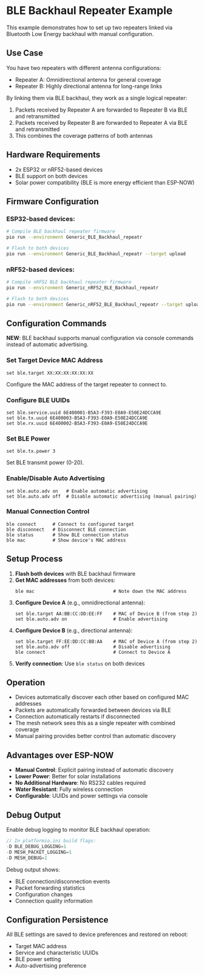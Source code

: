 # BLE Backhaul Repeater Example

This example demonstrates how to set up two repeaters linked via Bluetooth Low Energy backhaul with manual configuration.

## Use Case

You have two repeaters with different antenna configurations:
- Repeater A: Omnidirectional antenna for general coverage
- Repeater B: Highly directional antenna for long-range links

By linking them via BLE backhaul, they work as a single logical repeater:
1. Packets received by Repeater A are forwarded to Repeater B via BLE and retransmitted
2. Packets received by Repeater B are forwarded to Repeater A via BLE and retransmitted
3. This combines the coverage patterns of both antennas

## Hardware Requirements

- 2x ESP32 or nRF52-based devices
- BLE support on both devices
- Solar power compatibility (BLE is more energy efficient than ESP-NOW)

## Firmware Configuration

### ESP32-based devices:
```bash
# Compile BLE backhaul repeater firmware
pio run --environment Generic_BLE_Backhaul_repeatr

# Flash to both devices
pio run --environment Generic_BLE_Backhaul_repeatr --target upload
```

### nRF52-based devices:
```bash
# Compile nRF52 BLE backhaul repeater firmware
pio run --environment Generic_nRF52_BLE_Backhaul_repeatr

# Flash to both devices
pio run --environment Generic_nRF52_BLE_Backhaul_repeatr --target upload
```

## Configuration Commands

**NEW**: BLE backhaul supports manual configuration via console commands instead of automatic advertising.

### Set Target Device MAC Address
```
set ble.target XX:XX:XX:XX:XX:XX
```
Configure the MAC address of the target repeater to connect to.

### Configure BLE UUIDs
```
set ble.service.uuid 6E400001-B5A3-F393-E0A9-E50E24DCCA9E
set ble.tx.uuid 6E400003-B5A3-F393-E0A9-E50E24DCCA9E
set ble.rx.uuid 6E400002-B5A3-F393-E0A9-E50E24DCCA9E
```

### Set BLE Power
```
set ble.tx.power 3
```
Set BLE transmit power (0-20).

### Enable/Disable Auto Advertising
```
set ble.auto.adv on   # Enable automatic advertising
set ble.auto.adv off  # Disable automatic advertising (manual pairing)
```

### Manual Connection Control
```
ble connect      # Connect to configured target
ble disconnect   # Disconnect BLE connection
ble status       # Show BLE connection status
ble mac          # Show device's MAC address
```

## Setup Process

1. **Flash both devices** with BLE backhaul firmware
2. **Get MAC addresses** from both devices:
   ```
   ble mac                             # Note down the MAC address
   ```
3. **Configure Device A** (e.g., omnidirectional antenna):
   ```
   set ble.target AA:BB:CC:DD:EE:FF    # MAC of Device B (from step 2)
   set ble.auto.adv on                 # Enable advertising
   ```
4. **Configure Device B** (e.g., directional antenna):
   ```
   set ble.target FF:EE:DD:CC:BB:AA    # MAC of Device A (from step 2)
   set ble.auto.adv off                # Disable advertising
   ble connect                         # Connect to Device A
   ```
5. **Verify connection**: Use `ble status` on both devices

## Operation

- Devices automatically discover each other based on configured MAC addresses
- Packets are automatically forwarded between devices via BLE
- Connection automatically restarts if disconnected
- The mesh network sees this as a single repeater with combined coverage
- Manual pairing provides better control than automatic discovery

## Advantages over ESP-NOW

- **Manual Control**: Explicit pairing instead of automatic discovery
- **Lower Power**: Better for solar installations
- **No Additional Hardware**: No RS232 cables required
- **Water Resistant**: Fully wireless connection
- **Configurable**: UUIDs and power settings via console

## Debug Output

Enable debug logging to monitor BLE backhaul operation:

```cpp
// In platformio.ini build flags:
-D BLE_DEBUG_LOGGING=1
-D MESH_PACKET_LOGGING=1
-D MESH_DEBUG=1
```

Debug output shows:
- BLE connection/disconnection events
- Packet forwarding statistics
- Configuration changes
- Connection quality information

## Configuration Persistence

All BLE settings are saved to device preferences and restored on reboot:
- Target MAC address
- Service and characteristic UUIDs  
- BLE power setting
- Auto-advertising preference